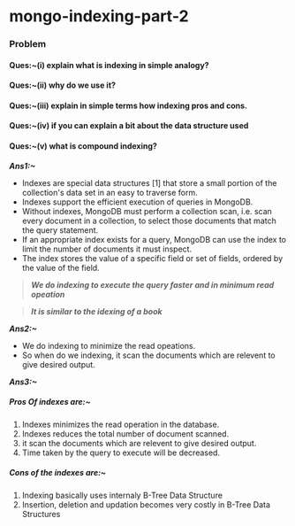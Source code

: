 # mongo-indexing-part-2
### Problem
#### Ques:~(i) explain what is indexing in simple analogy?
#### Ques:~(ii) why do we use it?
#### Ques:~(iii) explain in simple terms how indexing pros and cons.
#### Ques:~(iv) if you can explain a bit about the data structure used
#### Ques:~(v) what is compound indexing?

***Ans1:~***

- Indexes are special data structures [1] that store a small portion of the collection's data set in an easy to traverse form.
- Indexes support the efficient execution of queries in MongoDB.
-  Without indexes, MongoDB must perform a collection scan, i.e. scan every document in a collection, to select those documents that match the query statement. 
-  If an appropriate index exists for a query, MongoDB can use the index to limit the number of documents it must inspect.
-   The index stores the value of a specific field or set of fields, ordered by the value of the field.
> ***We do indexing to execute the query faster and in minimum read opeation***

> ***It is similar to the idexing of a book***

***Ans2:~***
- We do indexing to minimize the read opeations.
- So when do we indexing, it scan the documents which are relevent to give desired output.

***Ans3:~***
##### Pros Of indexes are:~ 
1. Indexes minimizes the read operation in the database.
2. Indexes reduces the total number of document scanned.
3.  it scan the documents which are relevent to give desired output.
4.  Time taken by the query to execute will be decreased.
##### Cons of the indexes are:~
1. Indexing basically uses internaly B-Tree Data Structure
2. Insertion, deletion and updation becomes very costly in B-Tree Data Structures
